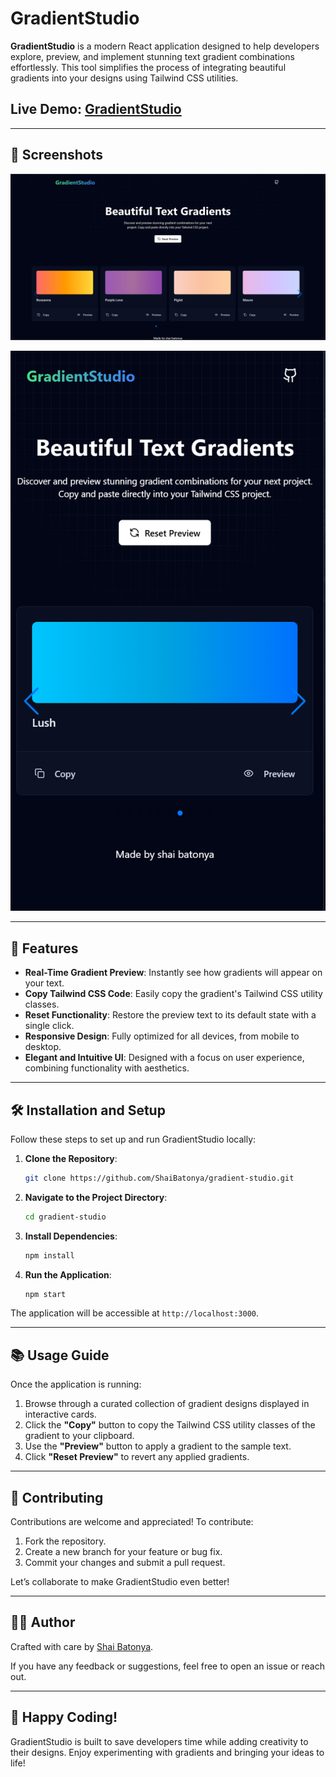 # GradientStudio

**GradientStudio** is a modern React application designed to help developers explore, preview, and implement stunning text gradient combinations effortlessly. This tool simplifies the process of integrating beautiful gradients into your designs using Tailwind CSS utilities.

## Live Demo: [GradientStudio](https://gradient-studio.vercel.app/)

---

## 📸 Screenshots

![Homepage Preview](/src/assets/screenshots/one.png)

![Gradient Selection](/src/assets/screenshots/two.png)

---

## 🚀 Features

- **Real-Time Gradient Preview**: Instantly see how gradients will appear on your text.
- **Copy Tailwind CSS Code**: Easily copy the gradient's Tailwind CSS utility classes.
- **Reset Functionality**: Restore the preview text to its default state with a single click.
- **Responsive Design**: Fully optimized for all devices, from mobile to desktop.
- **Elegant and Intuitive UI**: Designed with a focus on user experience, combining functionality with aesthetics.

---

## 🛠 Installation and Setup

Follow these steps to set up and run GradientStudio locally:

1. **Clone the Repository**:
   ```bash
   git clone https://github.com/ShaiBatonya/gradient-studio.git
   ```

2. **Navigate to the Project Directory**:
   ```bash
   cd gradient-studio
   ```

3. **Install Dependencies**:
   ```bash
   npm install
   ```

4. **Run the Application**:
   ```bash
   npm start
   ```

The application will be accessible at `http://localhost:3000`.

---

## 📚 Usage Guide

Once the application is running:

1. Browse through a curated collection of gradient designs displayed in interactive cards.
2. Click the **"Copy"** button to copy the Tailwind CSS utility classes of the gradient to your clipboard.
3. Use the **"Preview"** button to apply a gradient to the sample text.
4. Click **"Reset Preview"** to revert any applied gradients.

---

## 🤝 Contributing

Contributions are welcome and appreciated! To contribute:

1. Fork the repository.
2. Create a new branch for your feature or bug fix.
3. Commit your changes and submit a pull request.

Let’s collaborate to make GradientStudio even better!

---

## 👨‍💻 Author

Crafted with care by [Shai Batonya](https://github.com/ShaiBatonya).

If you have any feedback or suggestions, feel free to open an issue or reach out.

---

## 🎉 Happy Coding!

GradientStudio is built to save developers time while adding creativity to their designs. Enjoy experimenting with gradients and bringing your ideas to life!

